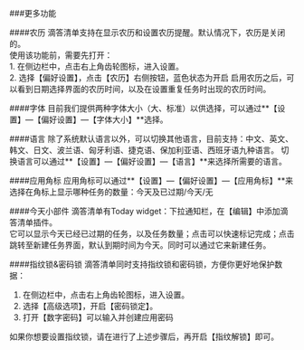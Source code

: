 ###更多功能

####农历
滴答清单支持在显示农历和设置农历提醒。默认情况下，农历是关闭的。
<br>使用该功能前，需要先打开：
<br>1. 在侧边栏中，点击右上角齿轮图标，进入设置。
<br>2. 选择【偏好设置】，点击【农历】右侧按钮，蓝色状态为开启
启用农历之后，可以看到日期选择界面的农历时间，以及在设置重复任务时出现的农历时间。

####字体
目前我们提供两种字体大小（大、标准）以供选择，可以通过**【设置】—【偏好设置】—【字体大小】**选择。

####语言
除了系统默认语言以外，可以切换其他语言，目前支持：中文、英文、韩文、日文、波兰语、匈牙利语、捷克语、保加利亚语、西班牙语九种语言。
切换语言可以通过**【设置】—【偏好设置】—【语言】**来选择所需要的语言。

####应用角标
应用角标可以通过**【设置】—【偏好设置】—【应用角标】**来选择在角标上显示哪种任务的数量：今天及已过期/今天/无

####今天小部件
滴答清单有Today widget：下拉通知栏，在【编辑】中添加滴答清单插件。
<br >它可以显示今天已经已过期的任务，以及任务数量；点击可以快速标记完成；点击跳转至新建任务界面，默认到期时间为今天。同时可以通过它来新建任务。

####指纹锁&密码锁
滴答清单同时支持指纹锁和密码锁，方便你更好地保护数据：
1. 在侧边栏中，点击右上角齿轮图标，进入设置。
2. 选择【高级选项】，开启【密码锁定】。
4. 打开【数字密码】可以输入并创建应用密码

如果你想要设置指纹锁，请在进行了上述步骤后，再开启【指纹解锁】即可。
